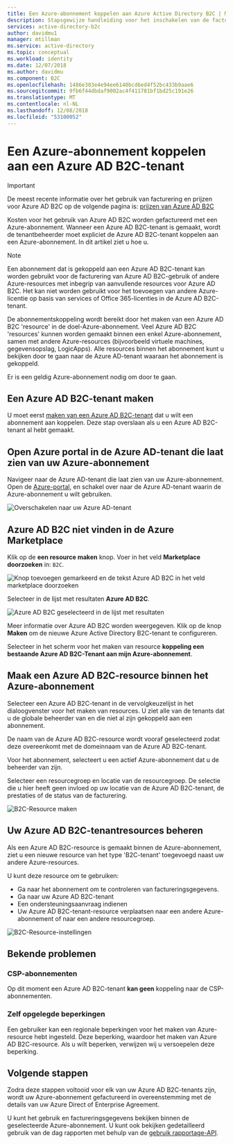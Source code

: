 ```yaml
---
title: Een Azure-abonnement koppelen aan Azure Active Directory B2C | Microsoft Docs
description: Stapsgewijze handleiding voor het inschakelen van de facturering voor Azure AD B2C-tenant in een Azure-abonnement.
services: active-directory-b2c
author: davidmu1
manager: mtillman
ms.service: active-directory
ms.topic: conceptual
ms.workload: identity
ms.date: 12/07/2018
ms.author: davidmu
ms.component: B2C
ms.openlocfilehash: 1486e303e4e94ee6140bcd6ed4f52bc433b9aae6
ms.sourcegitcommit: 9fb6f44dbdaf9002ac4f411781bf1bd25c191e26
ms.translationtype: MT
ms.contentlocale: nl-NL
ms.lasthandoff: 12/08/2018
ms.locfileid: "53100052"
---
```

# <a name="linking-an-azure-subscription-to-an-azure-ad-b2c-tenant"></a>Een Azure-abonnement koppelen aan een Azure AD B2C-tenant

> [!IMPORTANT]
> De meest recente informatie over het gebruik van facturering en prijzen voor Azure AD B2C op de volgende pagina is: [prijzen van Azure AD B2C](https://azure.microsoft.com/pricing/details/active-directory-b2c/)

Kosten voor het gebruik van Azure AD B2C worden gefactureerd met een Azure-abonnement. Wanneer een Azure AD B2C-tenant is gemaakt, wordt de tenantbeheerder moet expliciet de Azure AD B2C-tenant koppelen aan een Azure-abonnement. In dit artikel ziet u hoe u.

> [!NOTE]
> Een abonnement dat is gekoppeld aan een Azure AD B2C-tenant kan worden gebruikt voor de facturering van Azure AD B2C-gebruik of andere Azure-resources met inbegrip van aanvullende resources voor Azure AD B2C.  Het kan niet worden gebruikt voor het toevoegen van andere Azure-licentie op basis van services of Office 365-licenties in de Azure AD B2C-tenant.

 De abonnementskoppeling wordt bereikt door het maken van een Azure AD B2C 'resource' in de doel-Azure-abonnement. Veel Azure AD B2C 'resources' kunnen worden gemaakt binnen een enkel Azure-abonnement, samen met andere Azure-resources (bijvoorbeeld virtuele machines, gegevensopslag, LogicApps). Alle resources binnen het abonnement kunt u bekijken door te gaan naar de Azure AD-tenant waaraan het abonnement is gekoppeld.

Er is een geldig Azure-abonnement nodig om door te gaan.

## <a name="create-an-azure-ad-b2c-tenant"></a>Een Azure AD B2C-tenant maken

U moet eerst [maken van een Azure AD B2C-tenant](active-directory-b2c-get-started.md) dat u wilt een abonnement aan koppelen. Deze stap overslaan als u een Azure AD B2C-tenant al hebt gemaakt.

## <a name="open-azure-portal-in-the-azure-ad-tenant-that-shows-your-azure-subscription"></a>Open Azure portal in de Azure AD-tenant die laat zien van uw Azure-abonnement

Navigeer naar de Azure AD-tenant die laat zien van uw Azure-abonnement. Open de [Azure-portal](https://portal.azure.com), en schakel over naar de Azure AD-tenant waarin de Azure-abonnement u wilt gebruiken.

![Overschakelen naar uw Azure AD-tenant](./media/active-directory-b2c-how-to-enable-billing/SelectAzureADTenant.png)

## <a name="find-azure-ad-b2c-in-the-azure-marketplace"></a>Azure AD B2C niet vinden in de Azure Marketplace

Klik op de **een resource maken** knop. Voer in het veld **Marketplace doorzoeken** in: `B2C`.

![Knop toevoegen gemarkeerd en de tekst Azure AD B2C in het veld marketplace doorzoeken](../../includes/media/active-directory-b2c-create-tenant/find-azure-ad-b2c.png)

Selecteer in de lijst met resultaten **Azure AD B2C**.

![Azure AD B2C geselecteerd in de lijst met resultaten](../../includes/media/active-directory-b2c-create-tenant/find-azure-ad-b2c-result.png)

Meer informatie over Azure AD B2C worden weergegeven. Klik op de knop **Maken** om de nieuwe Azure Active Directory B2C-tenant te configureren.

Selecteer in het scherm voor het maken van resource **koppeling een bestaande Azure AD B2C-Tenant aan mijn Azure-abonnement**.

## <a name="create-an-azure-ad-b2c-resource-within-the-azure-subscription"></a>Maak een Azure AD B2C-resource binnen het Azure-abonnement

Selecteer een Azure AD B2C-tenant in de vervolgkeuzelijst in het dialoogvenster voor het maken van resources. U ziet alle van de tenants dat u de globale beheerder van en die niet al zijn gekoppeld aan een abonnement.

De naam van de Azure AD B2C-resource wordt vooraf geselecteerd zodat deze overeenkomt met de domeinnaam van de Azure AD B2C-tenant.

Voor het abonnement, selecteert u een actief Azure-abonnement dat u de beheerder van zijn.

Selecteer een resourcegroep en locatie van de resourcegroep. De selectie die u hier heeft geen invloed op uw locatie van de Azure AD B2C-tenant, de prestaties of de status van de facturering.

![B2C-Resource maken](./media/active-directory-b2c-how-to-enable-billing/createresourceb2c.png)

## <a name="manage-your-azure-ad-b2c-tenant-resources"></a>Uw Azure AD B2C-tenantresources beheren

Als een Azure AD B2C-resource is gemaakt binnen de Azure-abonnement, ziet u een nieuwe resource van het type 'B2C-tenant' toegevoegd naast uw andere Azure-resources.

U kunt deze resource om te gebruiken:

- Ga naar het abonnement om te controleren van factureringsgegevens.
- Ga naar uw Azure AD B2C-tenant
- Een ondersteuningsaanvraag indienen
- Uw Azure AD B2C-tenant-resource verplaatsen naar een andere Azure-abonnement of naar een andere resourcegroep.

![B2C-Resource-instellingen](./media/active-directory-b2c-how-to-enable-billing/b2cresourcesettings.png)

## <a name="known-issues"></a>Bekende problemen

### <a name="csp-subscriptions"></a>CSP-abonnementen

Op dit moment een Azure AD B2C-tenant **kan geen** koppeling naar de CSP-abonnementen.

### <a name="self-imposed-restrictions"></a>Zelf opgelegde beperkingen

Een gebruiker kan een regionale beperkingen voor het maken van Azure-resource hebt ingesteld. Deze beperking, waardoor het maken van Azure AD B2C-resource. Als u wilt beperken, verwijzen wij u versoepelen deze beperking.

## <a name="next-steps"></a>Volgende stappen

Zodra deze stappen voltooid voor elk van uw Azure AD B2C-tenants zijn, wordt uw Azure-abonnement gefactureerd in overeenstemming met de details van uw Azure Direct of Enterprise Agreement.

U kunt het gebruik en factureringsgegevens bekijken binnen de geselecteerde Azure-abonnement. U kunt ook bekijken gedetailleerd gebruik van de dag rapporten met behulp van de [gebruik rapportage-API](active-directory-b2c-reference-usage-reporting-api.md).
